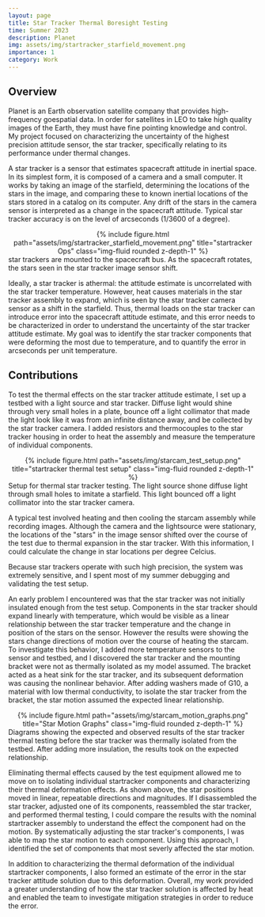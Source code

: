 ```yaml
---
layout: page
title: Star Tracker Thermal Boresight Testing
time: Summer 2023
description: Planet
img: assets/img/startracker_starfield_movement.png
importance: 1
category: Work
---
```



## Overview

Planet is an Earth observation satellite company that provides high-frequency goespatial data. In order for satellites in LEO to take high quality images of the Earth, they must have fine pointing knowledge and control. My project focused on characterizing the uncertainty of the highest precision attitude sensor, the star tracker, specifically relating to its performance under thermal changes.

A star tracker is a sensor that estimates spacecraft attitude in inertial space. In its simplest form, it is composed of a camera and a small computer. It works by taking an image of the starfield, determining the locations of the stars in the image, and comparing these to known inertial locations of the stars stored in a catalog on its computer. Any drift of the stars in the camera sensor is interpreted as a change in the spacecraft attitude. Typical star tracker accuracy is on the level of arcseconds (1/3600 of a degree).

<div class="row">
    <div class="col">
        <center>{% include figure.html path="assets/img/startracker_starfield_movement.png" title="startracker Ops" class="img-fluid rounded z-depth-1" %}</center>
    </div>
</div>
<div class="caption">
    star trackers are mounted to the spacecraft bus. As the spacecraft rotates, the stars seen in the star tracker image sensor shift.
</div>

Ideally, a star tracker is athermal: the attitude estimate is uncorrelated with the star tracker temperature. However, heat causes materials in the star tracker assembly to expand, which is seen by the star tracker camera sensor as a shift in the starfield. Thus, thermal loads on the star tracker can introduce error into the spacecraft attitude estimate, and this error needs to be characterized in order to understand the uncertainty of the star tracker attitude estimate. My goal was to identify the star tracker components that were deforming the most due to temperature, and to quantify the error in arcseconds per unit temperature.


## Contributions

To test the thermal effects on the star tracker attitude estimate, I set up a testbed with a light source and star tracker. Diffuse light would shine through very small holes in a plate, bounce off a light collimator that made the light look like it was from an infinite distance away, and be collected by the star tracker camera. I added resistors and thermocouples to the star tracker housing in order to heat the assembly and measure the temperature of individual components.

<div class="row">
    <div class="col">
        <center>{% include figure.html path="assets/img/starcam_test_setup.png" title="startracker thermal test setup" class="img-fluid rounded z-depth-1" %}</center>
    </div>
</div>
<div class="caption">
    Setup for thermal star tracker testing. The light source shone diffuse light through small holes to imitate a starfield. This light bounced off a light collimator into the star tracker camera.
</div>

A typical test involved heating and then cooling the starcam assembly while recording images. Although the camera and the lightsource were stationary, the locations of the "stars" in the image sensor shifted over the course of the test due to thermal expansion in the star tracker. With this information, I could calculate the change in star locations per degree Celcius.

Because star trackers operate with such high precision, the system was extremely sensitive, and I spent most of my summer debugging and validating the test setup. 

An early problem I encountered was that the star tracker was not initially insulated enough from the test setup. Components in the star tracker should expand linearly with temperature, which would be visible as a linear relationship between the star tracker temperature and the change in position of the stars on the sensor. However the results were showing the stars change directions of motion over the course of heating the starcam. To investigate this behavior, I added more temperature sensors to the sensor and testbed, and I discovered the star tracker and the mounting bracket were not as thermally isolated as my model assumed. The bracket acted as a heat sink for the star tracker, and its subsequent deformation was causing the nonlinear behavior. After adding washers made of G10, a material with low thermal conductivity, to isolate the star tracker from the bracket, the star motion assumed the expected linear relationship. 

<div class="row">
    <div class="col">
        <center>{% include figure.html path="assets/img/starcam_motion_graphs.png" title="Star Motion Graphs" class="img-fluid rounded z-depth-1" %}</center>
    </div>
</div>
<div class="caption">
    Diagrams showing the expected and observed results of the star tracker thermal testing before the star tracker was thermally isolated from the testbed. After adding more insulation, the results took on the expected relationship.
</div>

Eliminating thermal effects caused by the test equipment allowed me to move on to isolating individual startracker components and characterizing their thermal deformation effects. As shown above, the star positions moved in linear, repeatable directions and magnitudes. If I disassembled the star tracker, adjusted one of its components, reassembled the star tracker, and performed thermal testing, I could compare the results with the nominal startracker assembly to understand the effect the component had on the motion. By systematically adjusting the star tracker's components, I was able to map the star motion to each component. Using this approach, I identified the set of components that most severly affected the star motion.

In addition to characterizing the thermal deformation of the individual startracker components, I also formed an estimate of the error in the star tracker attitude solution due to this deformation. Overall, my work provided a greater understanding of how the star tracker solution is affected by heat and enabled the team to investigate mitigation strategies in order to reduce the error.